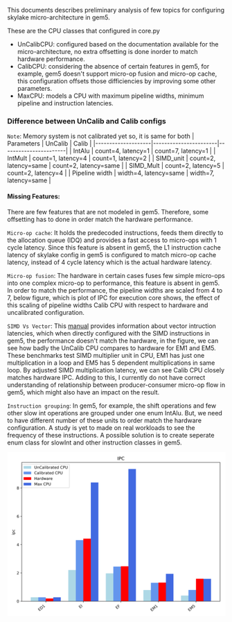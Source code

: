 
This documents describes preliminary analysis of few topics for configuring skylake micro-architecture in gem5. 

These are the CPU classes that configured in core.py
* UnCalibCPU: configured based on the documentation available for the micro-architecture, no extra offsetting is done inorder to match hardware performance.
* CalibCPU: considering the absence of certain features in gem5, for example, gem5 doesn't support micro-op fusion and micro-op cache, this configuration offsets those difficiencies by improving some other parameters.
* MaxCPU: models a CPU with maximum pipeline widths, minimum pipeline and instruction latencies.

### Difference between UnCalib and Calib configs
`Note`: Memory system is not calibrated yet so, it is same for both
|     Parameters     |        UnCalib        |        Calib          |
|--------------------|-----------------------|-----------------------|
| IntAlu             | count=4, latency=1    | count=7, latency=1    |
| IntMult            | count=1, latency=4    | count=1, latency=2    |
| SIMD_unit          | count=2, latency=same | count=2, latency=same |
| SIMD_Mult          | count=2, latency=5    | count=2, latency=4    |
| Pipeline width     | width=4, latency=same | width=7, latency=same | 


#### Missing Features:
There are few features that are not modeled in gem5. Therefore, some offsetting has to done in order match the hardware performance.

`Micro-op cache`: It holds the predecoded instructions, feeds them directly to the allocation queue (IDQ) and provides a fast access to micro-ops with 1 cycle latency. Since this feature is absent in gem5, the L1 instruction cache latency of skylake config in gem5 is configured to match micro-op cache latency, instead of 4 cycle latency which is the actual hardware latency.

`Micro-op fusion`: The hardware in certain cases fuses few simple micro-ops into one complex micro-op to performance, this feature is absent in gem5. In order to match the performance, the pipeline widths are scaled from 4 to 7, below figure, which is plot of IPC for execution core shows, the effect of this scaling of pipeline widths Calib CPU with respect to hardware and uncalibrated configuration.

`SIMD Vs Vector`: This [manual](https://www.agner.org/optimize/microarchitecture.pdf) provides information about vector intruction latencies, which when directly configured with the SIMD instructions in gem5, the performance doesn't match the hardware, in the figure, we can see how badly the UnCalib CPU compares to hardware for EM1 and EM5. These benchmarks test SIMD multiplier unit in CPU, EM1 has just one multiplication in a loop and EM5 has 5 dependent multiplications in same loop. By adjusted SIMD multiplication latency, we can see Calib CPU closely matches hardware IPC. Adding to this, I currently do not have correct understanding of relationship between producer-consumer micro-op flow in gem5, which might also have an impact on the result.

`Instruction grouping`: In gem5, for example, the shift operations and few other slow int operations are grouped under one enum IntAlu. But, we need to have different number of these units to order match the hardware configuration. A study is yet to made on real workloads to see the frequency of these instructions. A possible solution is to create seperate enum class for slowInt and other instruction classes in gem5.  

![Execution-core microbenchmark IPC](../images/exe_IPC.png)